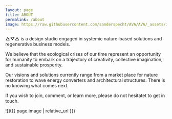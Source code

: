 ```yaml
---
layout: page
title: ABOUT
permalink: /about
image: https://raw.githubusercontent.com/sanderspecht/AVA/AVA/_assets/img/noah-buscher-x8ZStukS2PM-unsplash.jpg
---
```


**△▽△** is a design studio engaged in systemic nature-based solutions and regenerative business models.

We believe that the ecological crises of our time represent an opportunity for humanity to embark on a trajectory of creativity, collective imagination, and sustainable prosperity.

Our visions and solutions currently range from a market place for nature restoration to wave energy converters and architectural structures. There is no knowing what comes next.

If you wish to join, comment, or learn more, please do not hesitatet to get in touch.


![]({{ page.image | relative_url }})
